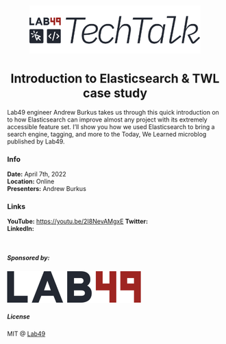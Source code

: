 <h3>&nbsp;</h3>
<p align="center">
  <img src=".github/tech-talk-logo.png" width="400">
</p>

<h1 align=center>Introduction to Elasticsearch & TWL case study</h1>

Lab49 engineer Andrew Burkus takes us through this quick introduction on to how Elasticsearch can improve almost any project with its extremely accessible feature set. I’ll show you how we used Elasticsearch to bring a search engine, tagging, and more to the Today, We Learned microblog published by Lab49.

### Info

**Date:** April 7th, 2022  
**Location:** Online  
**Presenters:** Andrew Burkus  

### Links
**YouTube:** https://youtu.be/2I8NevAMgxE
**Twitter:**  
**LinkedIn:**  

<br />

##### Sponsored by:

<a href="https://lab49.com">
  <img src=".github/logo.svg" />
</a>

##### License

MIT @ [Lab49](https://lab49.com)
